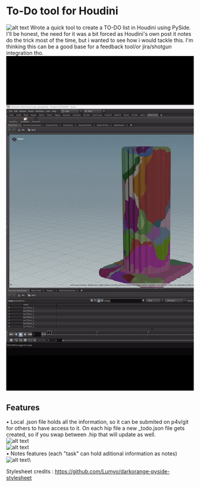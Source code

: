 # To-Do tool for Houdini
![alt text](https://github.com/ianistor/ian_houdini_todo/blob/main/todo_ui2.png)
Wrote a quick tool to create a TO-DO list in Houdini using PySide.
I'll be honest, the need for it was a bit forced as Houdini's own post it notes do the trick most of the time, but i wanted to see how i would tackle this.
I'm thinking this can be a good base for a feedback tool/or jira/shotgun integration tho.\
![alt_text](https://github.com/ianistor/ian_houdini_todo_tool/blob/main/showcase_todo_tool.gif)
## Features

• Local .json file holds all the information, so it can be submited on p4v/git for others to have access to it.
On each hip file a new _todo.json file gets created, so if you swap between .hip that will update as well.\
![alt text](https://github.com/ianistor/ian_houdini_todo/blob/main/folder2.png)\
![alt text](https://github.com/ianistor/ian_houdini_todo/blob/main/folder1.png)\
• Notes features (each "task" can hold aditional information as notes)\
![alt text](https://github.com/ianistor/ian_houdini_todo/blob/main/todo_ui.png)\

Stylesheet credits : https://github.com/Lumyo/darkorange-pyside-stylesheet
